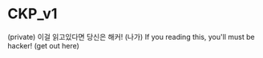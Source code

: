 # CKP_v1
(private)
이걸 읽고있다면 당신은 해커! (나가)
If you reading this, you'll must be hacker! (get out here)
